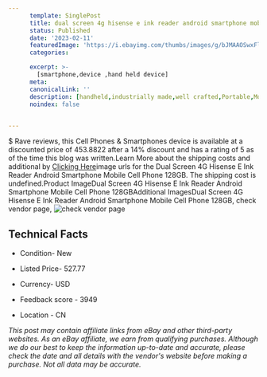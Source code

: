 ```yaml
---
      template: SinglePost
      title: dual screen 4g hisense e ink reader android smartphone mobile cell phone 128gb
      status: Published
      date: '2023-02-11'
      featuredImage: 'https://i.ebayimg.com/thumbs/images/g/bJMAAOSwxFlhIH66/s-l225.jpg'
      categories: 

      excerpt: >-
        [smartphone,device ,hand held device]
      meta:
      canonicalLink: ''
      description: [handheld,industrially made,well crafted,Portable,Mobile,Compact,Convenient,Lightweight,Maneuverable,Man-portable,Miniature,Carriable,Hand-held,Light,Holdable,Transportable,Mobile device,Pocket-sized,On-the-go,Wireless,Cordless,Compact size,Convenient size, smartphone,device ,hand held device]
      noindex: false

        
---
```

$
    Rave reviews, this Cell Phones & Smartphones device is available at a discounted price of 453.8822 after a 14% discount and has a rating of 5 as of the time this blog was written.Learn More about the shipping costs and additional by [Clicking Here](https://www.ebay.com/itm/324760852375?hash=item4b9d415797%3Ag%3AbJMAAOSwxFlhIH66&mkevt=1&mkcid=1&mkrid=711-53200-19255-0&campid=%253CePNCampaignId%253E&customid=%253CreferenceId%253E&toolid=10049)image urls for the Dual Screen 4G Hisense E Ink Reader Android Smartphone Mobile Cell Phone 128GB. The shipping cost is undefined.Product ImageDual Screen 4G Hisense E Ink Reader Android Smartphone Mobile Cell Phone 128GBAdditional ImagesDual Screen 4G Hisense E Ink Reader Android Smartphone Mobile Cell Phone 128GB, check vendor page, ![check vendor page](https://origin-galleryplus.ebayimg.com/ws/web/324760852375_2_0_1/225x225.jpg,https://origin-galleryplus.ebayimg.com/ws/web/324760852375_3_0_1/225x225.jpg,https://origin-galleryplus.ebayimg.com/ws/web/324760852375_4_0_1/225x225.jpg,https://origin-galleryplus.ebayimg.com/ws/web/324760852375_5_0_1/225x225.jpg,https://origin-galleryplus.ebayimg.com/ws/web/324760852375_6_0_1/225x225.jpg,https://origin-galleryplus.ebayimg.com/ws/web/324760852375_7_0_1/225x225.jpg,https://origin-galleryplus.ebayimg.com/ws/web/324760852375_8_0_1/225x225.jpg,https://origin-galleryplus.ebayimg.com/ws/web/324760852375_9_0_1/225x225.jpg,https://origin-galleryplus.ebayimg.com/ws/web/324760852375_10_0_1/225x225.jpg,https://origin-galleryplus.ebayimg.com/ws/web/324760852375_11_0_1/225x225.jpg,https://origin-galleryplus.ebayimg.com/ws/web/324760852375_12_0_1/225x225.jpg)
    
    

 ## Technical Facts 



     
      

 - Condition- New 


      

 - Listed Price- 527.77 


      

 - Currency- USD 


      

 - Feedback score - 3949 


      

 - Location - CN 


      
      

 *_This post may contain affiliate links from eBay and other third-party websites. As an eBay affiliate, we earn from qualifying purchases. Although we do our best to keep the information up-to-date and accurate, please check the date and all details with the vendor's website before making a purchase. Not all data may be accurate._*



    
    
    
    
    